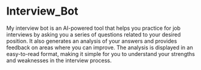 # Interview_Bot

My interview bot is an AI-powered tool that helps you practice for job interviews by asking you a series of questions related to your desired position. It also generates an analysis of your answers and provides feedback on areas where you can improve. The analysis is displayed in an easy-to-read format, making it simple for you to understand your strengths and weaknesses in the interview process.
